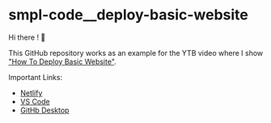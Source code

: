# smpl-code__deploy-basic-website

Hi there ! 👋


This GitHub repository works as an example for the YTB video where I show ["How To Deploy Basic Website"]().

Important Links:

* [Netlify](https://www.netlify.com/)
* [VS Code](https://code.visualstudio.com/)
* [GitHb Desktop](https://desktop.github.com/)

